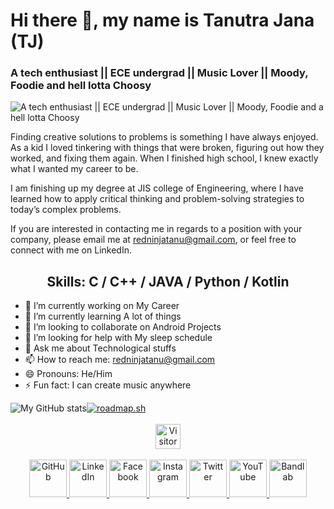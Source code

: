 # Hi there 👋, my name is Tanutra Jana (TJ)
### A tech enthusiast || ECE undergrad || Music Lover || Moody, Foodie and hell lotta Choosy
![A tech enthusiast || ECE undergrad || Music Lover || Moody, Foodie and a hell lotta Choosy](https://media.licdn.com/dms/image/C4E16AQGujxq-mgrcXA/profile-displaybackgroundimage-shrink_350_1400/0/1622288348029?e=1684368000&v=beta&t=PPMA0tJVTyuIU3dAwNzBoDQDP7ELhVShG_nqTpEZmWc)

Finding creative solutions to problems is something I have always enjoyed. As a kid I loved tinkering with things that were broken, figuring out how they worked, and fixing them again. When I finished high school, I knew exactly what I wanted my career to be.

I am finishing up my degree at JIS college of Engineering, where I have learned how to apply critical thinking and problem-solving strategies to today’s complex problems.

If you are interested in contacting me in regards to a position with your company, please email me at redninjatanu@gmail.com, or feel free to connect with me on LinkedIn.

<div align="center">
  <h2>Skills: C / C++ / JAVA / Python / Kotlin</h2>
</div>

- 🔭 I’m currently working on My Career 
- 🌱 I’m currently learning A lot of things 
- 👯 I’m looking to collaborate on Android Projects 
- 🤔 I’m looking for help with My sleep schedule 
- 💬 Ask me about Technological stuffs 
- 📫 How to reach me: redninjatanu@gmail.com 
- 😄 Pronouns: He/Him 
- ⚡ Fun fact: I can create music anywhere 

<div align="center">
  <div style="display: flex; align-items: center;">
    <img src="https://github-readme-stats.vercel.app/api?username=tanutra" alt="My GitHub stats">
    <a href="https://roadmap.sh"><img src="https://api.roadmap.sh/v1-badge/wide/64c521b48bda28d99142308d?variant=dark" alt="roadmap.sh"></a>
  </div>
  <br>
  <div>
    <img src="https://visitor-badge.laobi.icu/badge?page_id=tanutra" height="40" alt="Visitor Badge">
  </div>
</div>

<br>
<div align="center">
  <a href="https://github.com/TANUTRA" target="_blank">
    <img src="https://cdn.jsdelivr.net/npm/simple-icons@3.0.1/icons/github.svg" alt="GitHub" height="60">
  </a>
  <a href="https://www.linkedin.com/in/tanutra-jana-1ba625213/" target="_blank">
    <img src="https://cdn.jsdelivr.net/npm/simple-icons@3.0.1/icons/linkedin.svg" alt="LinkedIn" height="60">
  </a>
  <a href="https://www.facebook.com/tanutra.jana.7/" target="_blank">
    <img src="https://cdn.jsdelivr.net/npm/simple-icons@3.0.1/icons/facebook.svg" alt="Facebook" height="60">
  </a>
  <a href="https://www.instagram.com/its_teee_jay/" target="_blank">
    <img src="https://cdn.jsdelivr.net/npm/simple-icons@3.0.1/icons/instagram.svg" alt="Instagram" height="60">
  </a>
  <a href="https://twitter.com/PLATINUMTJ_2K02/" target="_blank">
    <img src="https://cdn.jsdelivr.net/npm/simple-icons@3.0.1/icons/twitter.svg" alt="Twitter" height="60">
  </a>
  <a href="https://www.youtube.com/channel/UCvTxpoYYj74wtHiyO0Dn7vA/" target="_blank">
    <img src="https://cdn.jsdelivr.net/npm/simple-icons@3.0.1/icons/youtube.svg" alt="YouTube" height="60">
  </a>
  <a href="https://www.bandlab.com/tj2002platinum/" target="_blank">
    <img src="https://cdn.jsdelivr.net/npm/simple-icons@3.0.1/icons/bandlab.svg" alt="Bandlab" height="60">
  </a>
</div>

